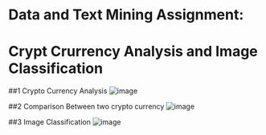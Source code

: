 # Data and Text Mining Assignment:
# Crypt Crurrency Analysis and Image Classification 

##1 Crypto Currency Analysis
![image](https://github.com/tejasvibhutiyal/A00463485_PythonAssignment_DataMining/assets/59695884/bbaecc60-135c-4d72-bdeb-cd177dd09d5f)

##2 Comparison Between two crypto currency
![image](https://github.com/tejasvibhutiyal/A00463485_PythonAssignment_DataMining/assets/59695884/a64d9615-942a-4d56-8b16-44327985deee)

##3 Image Classification
![image](https://github.com/tejasvibhutiyal/A00463485_PythonAssignment_DataMining/assets/59695884/cd233d2d-a7e6-4f34-92dc-1542a7ede5ba)




